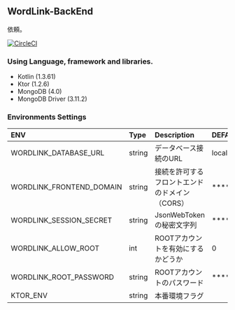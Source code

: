 ## WordLink-BackEnd 

依頼。

[![CircleCI](https://circleci.com/gh/mozow470/Mojingo-Frontend.svg?style=svg)](https://circleci.com/gh/mozow470/Mojingo-Frontend)


### Using Language, framework and libraries.
- Kotlin (1.3.61)
- Ktor (1.2.6)
- MongoDB (4.0)
- MongoDB Driver (3.11.2)

### Environments Settings
|ENV|Type|Description|DEFAULT|
|:---|:---|:---|:---|
|WORDLINK_DATABASE_URL|string|データベース接続のURL|localhost|
|WORDLINK_FRONTEND_DOMAIN|string|接続を許可するフロントエンドのドメイン（CORS）|****|
|WORDLINK_SESSION_SECRET|string|JsonWebTokenの秘密文字列|****|
|WORDLINK_ALLOW_ROOT|int|ROOTアカウントを有効にするかどうか|0|
|WORDLINK_ROOT_PASSWORD|string|ROOTアカウントのパスワード|****|
|KTOR_ENV|string|本番環境フラグ|

